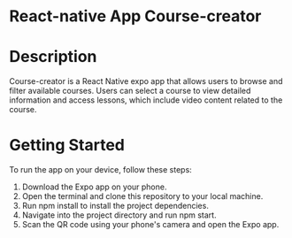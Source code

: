 # React-native App Course-creator

# Description

Course-creator is a React Native expo app that allows users to browse and filter available courses. Users can select a course to view detailed information and access lessons, which include video content related to the course.

# Getting Started

To run the app on your device, follow these steps:

1. Download the Expo app on your phone.
2. Open the terminal and clone this repository to your local machine.
3. Run npm install to install the project dependencies.
4. Navigate into the project directory and run npm start.
5. Scan the QR code using your phone's camera and open the Expo app.
